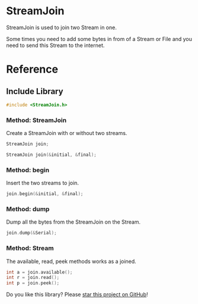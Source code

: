 # StreamJoin

StreamJoin is used to join two Stream in one. 

Some times you need to add some bytes in from of a Stream or File and you need to send this Stream to the internet.

# Reference

## Include Library

```c
#include <StreamJoin.h>
```

### Method: StreamJoin

Create a StreamJoin with or without two streams.

```c
StreamJoin join;
```

```c
StreamJoin join(&initial, &final);
```

### Method: begin

Insert the two streams to join.

```c
join.begin(&initial, &final);
```

### Method: dump

Dump all the bytes from the StreamJoin on the Stream.

```c
join.dump(&Serial);
```

### Method: Stream

The available, read, peek methods works as a joined.

```c
int a = join.available();
int r = join.read();
int p = join.peek();
```


Do you like this library? Please [star this project on GitHub](https://github.com/ricaun/StreamJoin/stargazers)!
